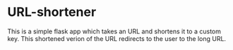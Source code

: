 # URL-shortener

This is a simple flask app which takes an URL and shortens it to a custom key. This shortened verion of the URL redirects to the user to the long URL. 

